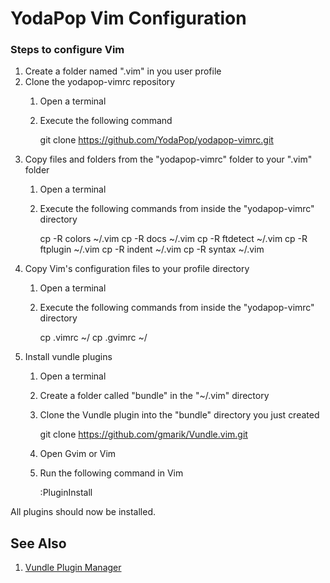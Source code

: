 # YodaPop Vim Configuration
### Steps to configure Vim

1. Create a folder named ".vim" in you user profile
2. Clone the yodapop-vimrc repository
    1. Open a terminal
    2. Execute the following command

        git clone https://github.com/YodaPop/yodapop-vimrc.git
3. Copy files and folders from the "yodapop-vimrc" folder to your ".vim" folder
    1. Open a terminal
    2. Execute the following commands from inside the "yodapop-vimrc" directory

        cp -R colors ~/.vim
        cp -R docs ~/.vim
        cp -R ftdetect ~/.vim
        cp -R ftplugin ~/.vim
        cp -R indent ~/.vim
        cp -R syntax ~/.vim
4. Copy Vim's configuration files to your profile directory
    1. Open a terminal
    2. Execute the following commands from inside the "yodapop-vimrc" directory

        cp .vimrc ~/
        cp .gvimrc ~/
5. Install vundle plugins
    1. Open a terminal
    2. Create a folder called "bundle" in the "~/.vim" directory
    3. Clone the Vundle plugin into the "bundle" directory you just created

        git clone https://github.com/gmarik/Vundle.vim.git
    4. Open Gvim or Vim
    5. Run the following command in Vim

        :PluginInstall

All plugins should now be installed.

## See Also
1. [Vundle Plugin Manager](https://github.com/gmarik/Vundle.vim)
